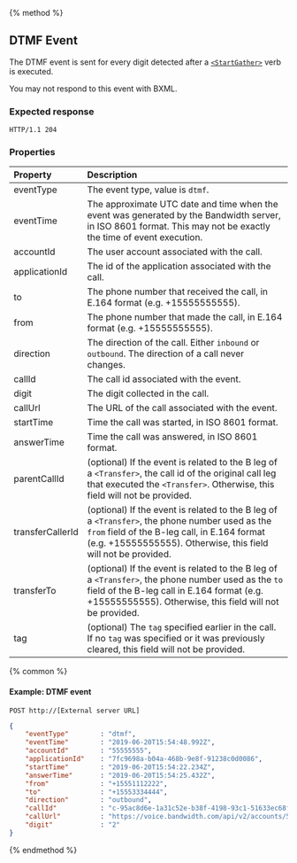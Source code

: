 {% method %}
## DTMF Event

The DTMF event is sent for every digit detected after a [`<StartGather>`](../verbs/startGather.md) verb is executed.

You may not respond to this event with BXML.

### Expected response

```http
HTTP/1.1 204
```

### Properties
| Property         | Description |
|:-----------------|:------------|
| eventType        | The event type, value is `dtmf`. |
| eventTime        | The approximate UTC date and time when the event was generated by the Bandwidth server, in ISO 8601 format. This may not be exactly the time of event execution. |
| accountId        | The user account associated with the call. |
| applicationId    | The id of the application associated with the call. |
| to               | The phone number that received the call, in E.164 format (e.g. +15555555555). |
| from             | The phone number that made the call, in E.164 format (e.g. +15555555555). |
| direction        | The direction of the call. Either `inbound` or `outbound`. The direction of a call never changes. |
| callId           | The call id associated with the event. |
| digit            | The digit collected in the call. |
| callUrl          | The URL of the call associated with the event. |
| startTime        | Time the call was started, in ISO 8601 format. |
| answerTime       | Time the call was answered, in ISO 8601 format. |
| parentCallId     | (optional) If the event is related to the B leg of a `<Transfer>`, the call id of the original call leg that executed the `<Transfer>`. Otherwise, this field will not be provided. |
| transferCallerId | (optional) If the event is related to the B leg of a `<Transfer>`, the phone number used as the `from` field of the B-leg call, in E.164 format (e.g. +15555555555). Otherwise, this field will not be provided. |
| transferTo       | (optional) If the event is related to the B leg of a `<Transfer>`, the phone number used as the `to` field of the B-leg call in E.164 format (e.g. +15555555555). Otherwise, this field will not be provided. |
| tag              | (optional) The `tag` specified earlier in the call. If no `tag` was specified or it was previously cleared, this field will not be provided. |

{% common %}

#### Example: DTMF event

```
POST http://[External server URL]
```

```json
{
	"eventType"        : "dtmf",
    "eventTime"        : "2019-06-20T15:54:48.992Z",
	"accountId"        : "55555555",
	"applicationId"    : "7fc9698a-b04a-468b-9e8f-91238c0d0086",
	"startTime"        : "2019-06-20T15:54:22.234Z",
	"answerTime"       : "2019-06-20T15:54:25.432Z",
	"from"             : "+15551112222",
	"to"               : "+15553334444",
	"direction"        : "outbound",
	"callId"           : "c-95ac8d6e-1a31c52e-b38f-4198-93c1-51633ec68f8d",
	"callUrl"          : "https://voice.bandwidth.com/api/v2/accounts/55555555/calls/c-95ac8d6e-1a31c52e-b38f-4198-93c1-51633ec68f8d",
	"digit"            : "2"
}
```

{% endmethod %}
